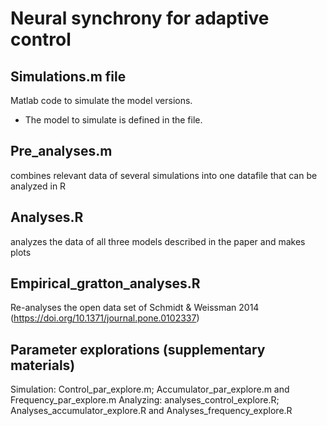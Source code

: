 # Neural synchrony for adaptive control

## Simulations.m file 
Matlab code to simulate the model versions. 
  - The model to simulate is defined in the file. 

## Pre_analyses.m 
combines relevant data of several simulations into one datafile that can be analyzed in R

## Analyses.R 
analyzes the data of all three models described in the paper and makes plots

## Empirical_gratton_analyses.R
Re-analyses the open data set of Schmidt & Weissman 2014 (https://doi.org/10.1371/journal.pone.0102337)

## Parameter explorations (supplementary materials)
Simulation: Control_par_explore.m; Accumulator_par_explore.m and Frequency_par_explore.m
Analyzing: analyses_control_explore.R; Analyses_accumulator_explore.R and Analyses_frequency_explore.R






